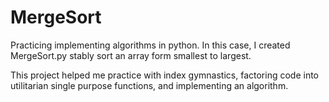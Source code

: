 # MergeSort

Practicing implementing algorithms in python. In this case, I created MergeSort.py stably sort an array form smallest to largest.

This project helped me practice with index gymnastics, factoring code into utilitarian single purpose functions, and implementing an algorithm.
